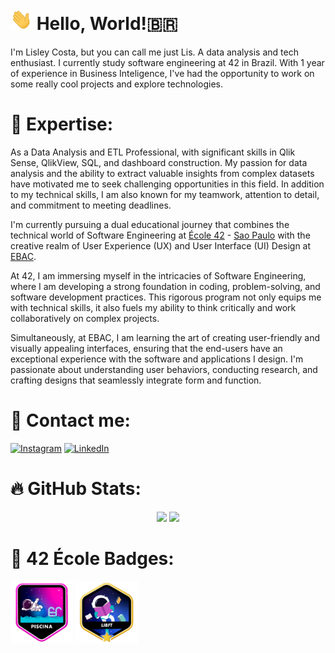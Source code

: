 <h1>
  <a href="#"><img src='https://github.com/solismesmo/solismesmo/blob/main/assets/hello.gif' usemap="" alt='Hi' width="35"/></a>
  Hello, World!🇧🇷
</h1>

I'm Lisley Costa, but you can call me just Lis. A data analysis and tech enthusiast. I currently study software engineering at 42 in Brazil. With 1 year of experience in Business Inteligence, I've had the opportunity to work on some really cool projects and explore technologies.

# 🚀 Expertise:

As a Data Analysis and ETL Professional, with significant skills in Qlik Sense, QlikView, SQL, and dashboard construction. 
My passion for data analysis and the ability to extract valuable insights from complex datasets have motivated me to seek challenging opportunities in this field. 
In addition to my technical skills, I am also known for my teamwork, attention to detail, and commitment to meeting deadlines. 

I'm currently pursuing a dual educational journey that combines the technical world of Software Engineering at [École 42](https://42.fr/) - [Sao Paulo](https://www.42sp.org.br) with the creative realm of User Experience (UX) and User Interface (UI) Design at [EBAC](https://ebaconline.com.br/).

At 42, I am immersing myself in the intricacies of Software Engineering, where I am developing a strong foundation in coding, problem-solving, and software development practices. This rigorous program not only equips me with technical skills, it also fuels my ability to think critically and work collaboratively on complex projects.

Simultaneously, at EBAC, I am learning the art of creating user-friendly and visually appealing interfaces, ensuring that the end-users have an exceptional experience with the software and applications I design. I'm passionate about understanding user behaviors, conducting research, and crafting designs that seamlessly integrate form and function.

# 📩 Contact me:

[![Instagram](https://img.shields.io/badge/Instagram-%23E4405F.svg?logo=Instagram&logoColor=white)](https://instagram.com/solismesmo) [![LinkedIn](https://img.shields.io/badge/LinkedIn-%230077B5.svg?logo=linkedin&logoColor=white)](https://linkedin.com/in/lisleycosta)  

# 🔥 GitHub Stats:

<div align=center>
<img src="https://github-readme-stats-wheat-two-53.vercel.app/api?username=solismesmo&theme=dark&hide_border=true&include_all_commits=false&count_private=false"width="364px"/>     <img src="https://github-readme-streak-stats.herokuapp.com/?user=solismesmo&theme=dark&hide_border=true" width="400px"/>
<div/>

<div align="left"> <div/>
 
# 🏅 42 École Badges:

<a href="https://github.com/solismesmo/42_Piscine"><img src='https://github.com/solismesmo/solismesmo/blob/main/42_badges/piscine.png' usemap="" alt='Hi' width="100"/></a>
<a href="https://github.com/solismesmo/42_Libft"><img src='https://github.com/solismesmo/solismesmo/blob/main/42_badges/libftm.png' usemap="" alt='Hi' width="100"/></a>


